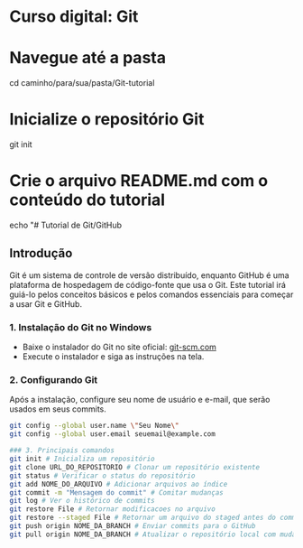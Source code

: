 # Curso digital: Git

# Navegue até a pasta
cd caminho/para/sua/pasta/Git-tutorial

# Inicialize o repositório Git
git init

# Crie o arquivo README.md com o conteúdo do tutorial
echo "# Tutorial de Git/GitHub
## Introdução
Git é um sistema de controle de versão distribuído, enquanto GitHub é uma plataforma de hospedagem de código-fonte que usa o Git. Este tutorial irá guiá-lo pelos conceitos básicos e pelos comandos essenciais para começar a usar Git e GitHub.

### 1. Instalação do Git no Windows
- Baixe o instalador do Git no site oficial: [git-scm.com](https://git-scm.com)
- Execute o instalador e siga as instruções na tela.

### 2. Configurando Git
Após a instalação, configure seu nome de usuário e e-mail, que serão usados em seus commits.
```bash
git config --global user.name \"Seu Nome\"
git config --global user.email seuemail@example.com
```
```bash
### 3. Principais comandos
git init # Inicializa um repositório
git clone URL_DO_REPOSITORIO # Clonar um repositório existente
git status # Verificar o status do repositório
git add NOME_DO_ARQUIVO # Adicionar arquivos ao índice
git commit -m "Mensagem do commit" # Comitar mudanças
git log # Ver o histórico de commits
git restore File # Retornar modificacoes no arquivo
git restore --staged File # Retornar um arquivo do staged antes do commit
git push origin NOME_DA_BRANCH # Enviar commits para o GitHub
git pull origin NOME_DA_BRANCH # Atualizar o repositório local com mudanças do GitHub
